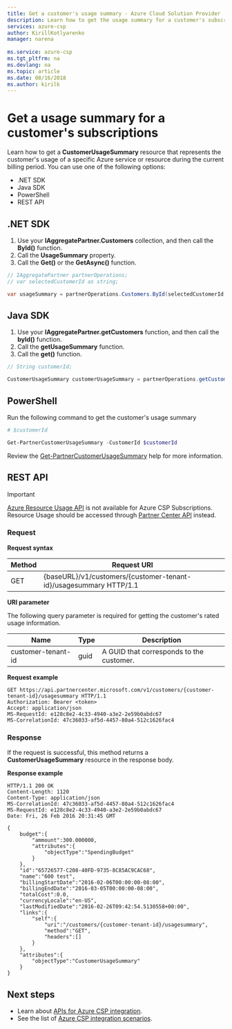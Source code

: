 ```yaml
---
title: Get a customer's usage summary - Azure Cloud Solution Provider | Microsoft Docs
description: Learn how to get the usage summary for a customer's subscription for Azure Cloud Solution Provider (Azure CSP) integration.
services: azure-csp
author: KirillKotlyarenko
manager: narena
 
ms.service: azure-csp
ms.tgt_pltfrm: na
ms.devlang: na
ms.topic: article
ms.date: 08/16/2018
ms.author: kirilk
---
```


# Get a usage summary for a customer's subscriptions

Learn how to get a **CustomerUsageSummary** resource that represents the customer's usage of a specific Azure service or resource during the current billing period. You can use one of the following options:

- .NET SDK
- Java SDK
- PowerShell
- REST API

## .NET SDK

1. Use your **IAggregatePartner.Customers** collection, and then call the **ById()** function.
2. Call the **UsageSummary** property.
3. Call the **Get()** or the **GetAsync()** function.

```csharp
// IAggregatePartner partnerOperations;
// var selectedCustomerId as string;

var usageSummary = partnerOperations.Customers.ById(selectedCustomerId).UsageSummary.Get();
```

## Java SDK

1. Use your **IAggregatePartner.getCustomers** function, and then call the **byId()** function.
2. Call the **getUsageSummary** function.
3. Call the **get()** function.

```java
// String customerId;

CustomerUsageSummary customerUsageSummary = partnerOperations.getCustomers().byId(customerId).getUsageSummary().get();
```

## PowerShell

Run the following command to get the customer's usage summary

```powershell
# $customerId

Get-PartnerCustomerUsageSummary -CustomerId $customerId
```

Review the [Get-PartnerCustomerUsageSummary](https://github.com/Microsoft/Partner-Center-PowerShell/blob/master/docs/help/Get-PartnerCustomerUsageSummary.md) help for more information.

## REST API

> [!IMPORTANT]
> [Azure Resource Usage API](https://docs.microsoft.com/azure/billing/billing-usage-rate-card-overview) is not available for Azure CSP Subscriptions. Resource Usage should be accessed through [Partner Center API](https://msdn.microsoft.com/library/partnercenter/mt651646.aspx) instead.

### Request

**Request syntax**

|Method|Request URI|
|---|---|
|GET|{baseURL}/v1/customers/{customer-tenant-id}/usagesummary HTTP/1.1|

**URI parameter**

The following query parameter is required for getting the customer's rated usage information.

|Name|Type|Description|
|---|---|---|
|customer-tenant-id|guid|A GUID that corresponds to the customer.|

**Request example**

```http
GET https://api.partnercenter.microsoft.com/v1/customers/{customer-tenant-id}/usagesummary HTTP/1.1
Authorization: Bearer <token>
Accept: application/json
MS-RequestId: e128c8e2-4c33-4940-a3e2-2e59b0abdc67
MS-CorrelationId: 47c36033-af5d-4457-80a4-512c1626fac4
```

### Response

If the request is successful, this method returns a **CustomerUsageSummary** resource in the response body.

**Response example**

```http
HTTP/1.1 200 OK
Content-Length: 1120
Content-Type: application/json
MS-CorrelationId: 47c36033-af5d-4457-80a4-512c1626fac4
MS-RequestId: e128c8e2-4c33-4940-a3e2-2e59b0abdc67
Date: Fri, 26 Feb 2016 20:31:45 GMT

{
    budget":{
        "ammount":300.000000,
        "attributes":{
            "objectType":"SpendingBudget"
        }
    },
    "id":"65726577-C208-40FD-9735-8C85AC9CAC68",
    "name":"600 test",
    "billingStartDate":"2016-02-06T00:00:00-08:00",
    "billingEndDate":"2016-03-05T00:00:00-08:00",
    "totalCost":0.0,
    "currencyLocale":"en-US",
    "lastModifiedDate":"2016-02-26T09:42:54.5130558+00:00",
    "links":{
        "self":{
            "uri":"/customers/{customer-tenant-id}/usagesummary",
            "method":"GET",
            "headers":[]
        }
    },
    "attributes":{
        "objectType":"CustomerUsageSummary"
    }
}
```

## Next steps

- Learn about [APIs for Azure CSP integration](../available-apis-overview.md).
- See the list of [Azure CSP integration scenarios](../integration-scenarios-list.md).